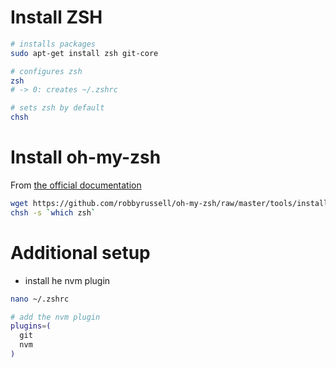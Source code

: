 
# Install ZSH

```zsh
# installs packages
sudo apt-get install zsh git-core

# configures zsh
zsh
# -> 0: creates ~/.zshrc

# sets zsh by default
chsh
```

# Install oh-my-zsh

From [the official documentation](https://github.com/robbyrussell/oh-my-zsh#basic-installation)

```sh
wget https://github.com/robbyrussell/oh-my-zsh/raw/master/tools/install.sh -O - | zsh
chsh -s `which zsh`
```

# Additional setup

* install he nvm plugin

```sh
nano ~/.zshrc

# add the nvm plugin
plugins=(
  git
  nvm
)
```
